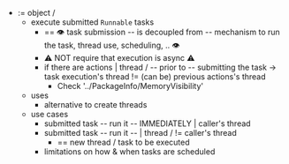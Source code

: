 * := object /
  * execute submitted `Runnable` tasks
    * == 👁️ task submission -- is decoupled from -- mechanism to run the task, thread use, scheduling, .. 👁️
    * ⚠️ NOT require that execution is async ⚠️
    * if there are actions | thread / -- prior to -- submitting the task -> task execution's thread != (can be) previous actions's thread
      * Check '../PackageInfo/MemoryVisibility'
  * uses
    * alternative to create threads
  * use cases
    * submitted task -- run it -- IMMEDIATELY | caller's thread
    * submitted task -- run it -- | thread / != caller's thread 
      * == new thread / task to be executed
    * limitations on how & when tasks are scheduled